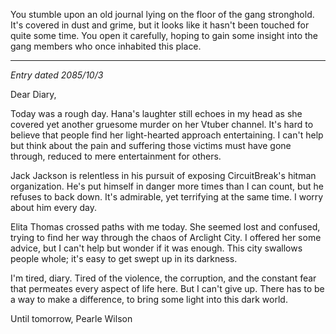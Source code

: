 You stumble upon an old journal lying on the floor of the gang stronghold. It's covered in dust and grime, but it looks like it hasn't been touched for quite some time. You open it carefully, hoping to gain some insight into the gang members who once inhabited this place.

---

*Entry dated 2085/10/3*

Dear Diary,

Today was a rough day. Hana's laughter still echoes in my head as she covered yet another gruesome murder on her Vtuber channel. It's hard to believe that people find her light-hearted approach entertaining. I can't help but think about the pain and suffering those victims must have gone through, reduced to mere entertainment for others.

Jack Jackson is relentless in his pursuit of exposing CircuitBreak's hitman organization. He's put himself in danger more times than I can count, but he refuses to back down. It's admirable, yet terrifying at the same time. I worry about him every day.

Elita Thomas crossed paths with me today. She seemed lost and confused, trying to find her way through the chaos of Arclight City. I offered her some advice, but I can't help but wonder if it was enough. This city swallows people whole; it's easy to get swept up in its darkness.

I'm tired, diary. Tired of the violence, the corruption, and the constant fear that permeates every aspect of life here. But I can't give up. There has to be a way to make a difference, to bring some light into this dark world.

Until tomorrow,
Pearle Wilson